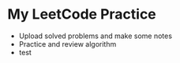 # My LeetCode Practice

- Upload solved problems and make some notes
- Practice and review algorithm
- test